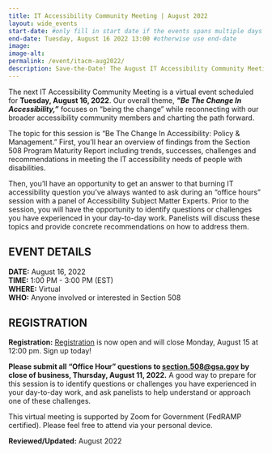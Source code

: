 ```yaml
---
title: IT Accessibility Community Meeting | August 2022
layout: wide_events
start-date: #only fill in start date if the events spans multiple days
end-date: Tuesday, August 16 2022 13:00 #otherwise use end-date
image:
image-alt: 
permalink: /event/itacm-aug2022/
description: Save-the-Date! The August IT Accessibility Community Meeting (ITACM) will be held on Tuesday, August 16, 2022. The topic for this session is "Be The Change In Accessibility - Policy & Management."
---
```


The next IT Accessibility Community Meeting is a virtual event scheduled for **Tuesday, August 16, 2022**. Our overall theme, ***"Be The Change In Accessibility,”*** focuses on “being the change” while reconnecting with our broader accessibility community members and charting the path forward. 

The topic for this session is “Be The Change In Accessibility: Policy & Management.” First, you’ll hear an overview of findings from the Section 508 Program Maturity Report including trends, successes, challenges and recommendations in meeting the IT accessibility needs of people with disabilities.
 
Then, you’ll have an opportunity to get an answer to that burning IT accessibility question you’ve always wanted to ask during an “office hours” session with a panel of Accessibility Subject Matter Experts. Prior to the session, you will have the opportunity to identify questions or challenges you have experienced in your day-to-day work. Panelists will discuss these topics and provide concrete recommendations on how to address them.

## EVENT DETAILS
**DATE:** August 16, 2022  
**TIME:** 1:00 PM - 3:00 PM (EST)  
**WHERE:** Virtual  
**WHO:** Anyone involved or interested in Section 508  

## REGISTRATION
**Registration:** [Registration](https://feedback.gsa.gov/jfe/form/SV_9uAO4SI3sqfDBLU) is now open and will close Monday, August 15 at 12:00 pm. Sign up today! 

**Please submit all “Office Hour” questions to <section.508@gsa.gov> by close of business, Thursday, August 11, 2022.** A good way to prepare for this session is to identify questions or challenges you have experienced in your day-to-day work, and ask panelists to help understand or approach one of these challenges.
 
This virtual meeting is supported by Zoom for Government (FedRAMP certified).  Please feel free to attend via your personal device.

**Reviewed/Updated:** August 2022